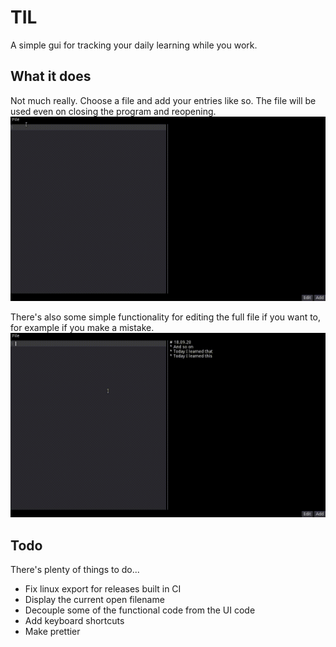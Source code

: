 # TIL

A simple gui for tracking your daily learning while you work.

## What it does
Not much really. Choose a file and add your entries like so. The file will be used even on closing the program and reopening.
![](res/doc/til.gif)

There's also some simple functionality for editing the full file if you want to, for example if you make a mistake.
![](res/doc/til2.gif)

## Todo

There's plenty of things to do...
* Fix linux export for releases built in CI
* Display the current open filename
* Decouple some of the functional code from the UI code
* Add keyboard shortcuts
* Make prettier